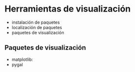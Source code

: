 # Herramientas de visualización 
- instalación de paquetes
- localización de paquetes
- paquetes de visualización 

## Paquetes de visualización 
- matplotlib: 
- pygal
